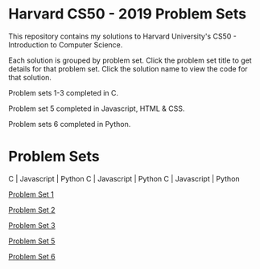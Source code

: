 # Harvard CS50 - 2019 Problem Sets
This repository contains my solutions to Harvard University's CS50 - Introduction to Computer Science.

Each solution is grouped by problem set. Click the problem set title to get details for that problem set. Click the solution name to view the code for that solution.

Problem sets 1-3 completed in C.

Problem set 5 completed in Javascript, HTML & CSS.

Problem sets 6 completed in Python.

# Problem Sets

C | Javascript | Python
C | Javascript | Python
C | Javascript | Python
  
 [Problem Set 1](https://docs.cs50.net/2019/x/psets/1/index.html "Problem Set 1") 

 [Problem Set 2](https://docs.cs50.net/2019/x/psets/2/index.html "Problem Set 1") 

 [Problem Set 3](https://docs.cs50.net/2019/x/psets/3/index.html "Problem Set 1") 
 
 [Problem Set 5](https://docs.cs50.net/2019/x/psets/5/index.html "Problem Set 1") 
  
 [Problem Set 6](https://docs.cs50.net/2019/x/psets/6/index.html "Problem Set 1")
